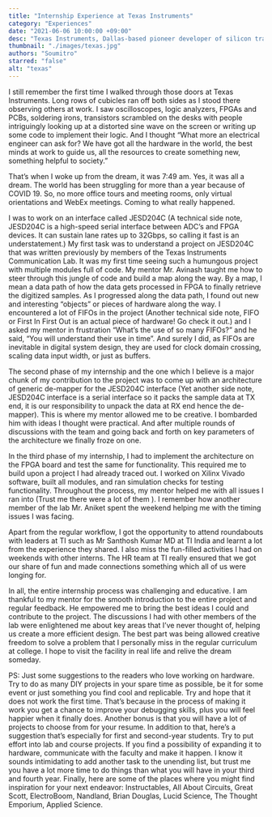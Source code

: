 ```yaml
---
title: "Internship Experience at Texas Instruments"
category: "Experiences"
date: "2021-06-06 10:00:00 +09:00"
desc: "Texas Instruments, Dallas-based pioneer developer of silicon transistors, pocket calculators, and semiconductor microprocessors, produces a wide range of electronics and hardware. Take a look at Soumitro’s Internship Experience at Texas Instruments."
thumbnail: "./images/texas.jpg"
authors: "Soumitro"
starred: "false"
alt: "texas"
---
```




I still remember the first time I walked through those doors at Texas Instruments. Long rows of cubicles ran off both sides as I stood there observing others at work. I saw oscilloscopes, logic analyzers, FPGAs and PCBs, soldering irons, transistors scrambled on the desks with people intriguingly looking up at a distorted sine wave on the screen or writing up some code to implement their logic. And I thought “What more an electrical engineer can ask for? We have got all the hardware in the world, the best minds at work to guide us, all the resources to create something new, something helpful to society.” 

That’s when I woke up from the dream, it was 7:49 am. Yes, it was all a dream. The world has been struggling for more than a year because of COVID 19. So, no more office tours and meeting rooms, only virtual orientations and WebEx meetings. Coming to what really happened.

I was to work on an interface called JESD204C (A technical side note, JESD204C is a high-speed serial interface between ADC’s and FPGA devices. It can sustain lane rates up to 32Gbps, so calling it fast is an understatement.) My first task was to understand a project on JESD204C that was written previously by members of the Texas Instruments Communication Lab. It was my first time seeing such a humungous project with multiple modules full of code. My mentor Mr. Avinash taught me how to steer through this jungle of code and build a map along the way. By a map, I mean a data path of how the data gets processed in FPGA to finally retrieve the digitized samples. As I progressed along the data path, I found out new and interesting “objects” or pieces of hardware along the way. I encountered a lot of FIFOs in the project (Another technical side note, FIFO or First In First Out is an actual piece of hardware! Go check it out.) and I asked my mentor in frustration “What’s the use of so many FIFOs?” and he said, “You will understand their use in time”. And surely I did, as FIFOs are inevitable in digital system design, they are used for clock domain crossing, scaling data input width, or just as buffers.

The second phase of my internship and the one which I believe is a major chunk of my contribution to the project was to come up with an architecture of generic de-mapper for the JESD204C interface (Yet another side note, JESD204C interface is a serial interface so it packs the sample data at TX end, it is our responsibility to unpack the data at RX end hence the de-mapper). This is where my mentor allowed me to be creative. I bombarded him with ideas I thought were practical. And after multiple rounds of discussions with the team and going back and forth on key parameters of the architecture we finally froze on one.  

In the third phase of my internship, I had to implement the architecture on the FPGA board and test the same for functionality. This required me to build upon a project I had already traced out. I worked on Xilinx Vivado software, built all modules, and ran simulation checks for testing functionality. Throughout the process, my mentor helped me with all issues I ran into (Trust me there were a lot of them ). I remember how another member of the lab Mr. Aniket spent the weekend helping me with the timing issues I was facing. 

Apart from the regular workflow, I got the opportunity to attend roundabouts with leaders at TI such as Mr Santhosh Kumar MD at TI India and learnt a lot from the experience they shared. I also miss the fun-filled activities I had on weekends with other interns. The HR team at TI really ensured that we got our share of fun and made connections something which all of us were longing for.

In all, the entire internship process was challenging and educative. I am thankful to my mentor for the smooth introduction to the entire project and regular feedback. He empowered me to bring the best ideas I could and contribute to the project. The discussions I had with other members of the lab were enlightened me about key areas that I’ve never thought of, helping us create a more efficient design. The best part was being allowed creative freedom to solve a problem that I personally miss in the regular curriculum at college. I hope to visit the facility in real life and relive the dream someday.


PS: Just some suggestions to the readers who love working on hardware. Try to do as many DIY projects in your spare time as possible, be it for some event or just something you find cool and replicable. Try and hope that it does not work the first time. That’s because in the process of making it work you get a chance to improve your debugging skills, plus you will feel happier when it finally does. Another bonus is that you will have a lot of projects to choose from for your resume. In addition to that, here’s a suggestion that’s especially for first and second-year students. Try to put effort into lab and course projects. If you find a possibility of expanding it to hardware, communicate with the faculty and make it happen. I know it sounds intimidating to add another task to the unending list, but trust me you have a lot more time to do things than what you will have in your third and fourth year. Finally, here are some of the places where you might find inspiration for your next endeavor: Instructables, All About Circuits, Great Scott, ElectroBoom, Nandland, Brian Douglas, Lucid Science, The Thought Emporium, Applied Science. 
